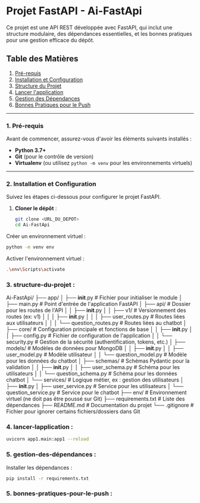 # Projet FastAPI - Ai-FastApi

Ce projet est une API REST développée avec FastAPI, qui inclut une structure modulaire, des dépendances essentielles, et les bonnes pratiques pour une gestion efficace du dépôt.

## Table des Matières
1. [Pré-requis](#pré-requis)
2. [Installation et Configuration](#installation-et-configuration)
3. [Structure du Projet](#structure-du-projet)
4. [Lancer l'application](#lancer-lapplication)
5. [Gestion des Dépendances](#gestion-des-dépendances)
6. [Bonnes Pratiques pour le Push](#bonnes-pratiques-pour-le-push)

---

### 1. Pré-requis

Avant de commencer, assurez-vous d'avoir les éléments suivants installés :
- **Python 3.7+**
- **Git** (pour le contrôle de version)
- **Virtualenv** (ou utilisez `python -m venv` pour les environnements virtuels)

---

### 2. Installation et Configuration

Suivez les étapes ci-dessous pour configurer le projet FastAPI.

1. **Cloner le dépôt** :
   ```bash
   git clone <URL_DU_DEPOT>
   cd Ai-FastApi

Créer un environnement virtuel :
   ```bash
   python -m venv env
   ```

Activer l'environnement virtuel :
   ```bash
   .\env\Scripts\activate
   ```

### 3. **structure-du-projet** : 

Ai-FastApi/
├── app/
│   ├── __init__.py            # Fichier pour initialiser le module
│   ├── main.py                # Point d'entrée de l'application FastAPI
│   ├── api/                   # Dossier pour les routes de l'API
│   │   ├── __init__.py
│   │   ├── v1/                # Versionnement des routes (ex: v1)
│   │   │   ├── __init__.py
│   │   │   ├── user_routes.py # Routes liées aux utilisateurs
│   │   │   └── question_routes.py # Routes liées au chatbot
│   ├── core/                  # Configuration principale et fonctions de base
│   │   ├── __init__.py
│   │   ├── config.py          # Fichier de configuration de l'application
│   │   └── security.py        # Gestion de la sécurité (authentification, tokens, etc.)
│   ├── models/                # Modèles de données pour MongoDB
│   │   ├── __init__.py
│   │   ├── user_model.py      # Modèle utilisateur
│   │   └── question_model.py  # Modèle pour les données du chatbot
│   ├── schemas/               # Schémas Pydantic pour la validation
│   │   ├── __init__.py
│   │   ├── user_schema.py     # Schéma pour les utilisateurs
│   │   └── question_schema.py  # Schéma pour les données chatbot
│   └── services/              # Logique métier, ex : gestion des utilisateurs
│       ├── __init__.py
│       ├── user_service.py    # Service pour les utilisateurs
│       └── question_service.py # Service pour le chatbot
├── env/                       # Environnement virtuel (ne doit pas être poussé sur Git)
├── requirements.txt           # Liste des dépendances
├── README.md                  # Documentation du projet
└── .gitignore                 # Fichier pour ignorer certains fichiers/dossiers dans Git

### 4. **lancer-lapplication** :

  ```bash
  uvicorn app1.main:app1 --reload
  ```

### 5. **gestion-des-dépendances** :

Installer les dépendances :
   ```bash
   pip install -r requirements.txt
   ```


### 5. **bonnes-pratiques-pour-le-push** :


